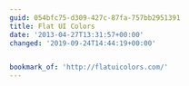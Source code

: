 ```yaml
---
guid: 054bfc75-d309-427c-87fa-757bb2951391
title: Flat UI Colors
date: '2013-04-27T13:31:57+00:00'
changed: '2019-09-24T14:44:19+00:00'


bookmark_of: 'http://flatuicolors.com/'
---
```




